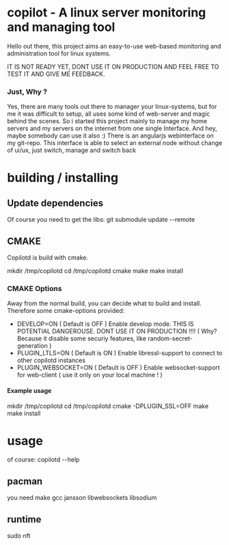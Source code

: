 # copilot - A linux server monitoring and managing tool

Hello out there, this project aims an easy-to-use web-based monitoring and administration tool for linux systems.

IT IS NOT READY YET, DONT USE IT ON PRODUCTION AND FEEL FREE TO TEST IT AND GIVE ME FEEDBACK.

### Just, Why ?
Yes, there are many tools out there to manager your linux-systems, but for me it was difficult to setup, all uses
some kind of web-server and magic behind the scenes. So i started this project mainly to manage my home servers and
my servers on the internet from one single Interface. And hey, maybe somebody can use it also :)
There is an angularjs webinterface on my git-repo. This interface is able to select an external node without change of ui/ux,
just switch, manage and switch back

# building / installing

## Update dependencies
Of course you need to get the libs: git submodule update --remote

## CMAKE
Copilotd is build with cmake.

mkdir /tmp/copilotd
cd /tmp/copilotd
cmake <source directory>
make
make install

### CMAKE Options
Away from the normal build, you can decide what to build and install.
Therefore some cmake-options provided:
- DEVELOP=ON ( Default is OFF ) Enable develop mode. THIS IS POTENTIAL DANGEROUSE. DONT USE IT ON PRODUCTION !!!!
  ( Why? Because it disable some securiy features, like random-secret-generation )
- PLUGIN_LTLS=ON ( Default is ON ) Enable libressl-support to connect to other copilotd instances
- PLUGIN_WEBSOCKET=ON ( Default is OFF ) Enable websocket-support for web-client ( use it only on your local machine ! )

#### Example usage

mkdir /tmp/copilotd
cd /tmp/copilotd
cmake <source directory> -DPLUGIN_SSL=OFF
make
make install


# usage
of course:
copilotd --help



## pacman
you need
make
gcc
jansson
libwebsockets
libsodium

## runtime
sudo
nft










